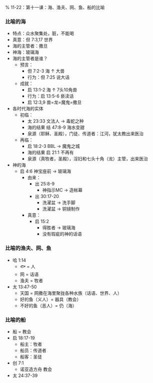 % 11-22：第十一课：海、渔夫、网、鱼、船的比喻

### 比喻的海

- 特点：众水聚集处，脏，不能喝
- 真意：但 7:3,17 世界
- 海的主管者：撒旦
- 神海：玻璃海
- 海的主管者是谁？
    - 预言：
        - 但 7:2-3 海 ↑ 大兽
        - 行为：但 7:25 说大话
    - 成就：
        - 启 13:1-2 海 ↑ 7头10角兽
        - 行为：启 13:5-6 亵渎话
        - 启 12:3,9 兽=龙=魔鬼=撒旦
- 各时代海的实体
    - 初临：
        - 太 23:33 文法人 → 毒蛇之种
        - 海的结果 结 47:8-9 海水变甜
        - 泉源（耶稣、圣殿），门徒、传道者：江河，犹太教出来医治
    - 再临：
        - 启 18:2-3 BBL → 魔鬼之城
        - 海的结果 启 21:1 不再有
        - 泉源（真牧者，圣殿），淫妇和七头十角（龙）主管，出来医治
- 神的海
    - 启 4:6 神宝座前 → 玻璃海
        - 由来：
            - 出 25:8-9
                - 神指示MC → 造帐幕
            - 出 30:17-20
                - 洗濯盆 → 洗手脚
                - 洗濯盆 → 铜镜制作
        - 真意：
            - 启 15:2
                - 得胜者 → 玻璃海
                - 没有瑕疵的神的话语

### 比喻的渔夫、网、鱼

- 哈 1:14
    - 🐟 = 人
    - 网 = 话语
    - 渔夫 = 牧者
- 太 13:47-50
    - 天国 = 网撒在海里聚拢各种水族（话语、世界、人）
    - 好的鱼（义人）= 器具（教会）
    - 不好的鱼（恶人）= 仍（海）

### 比喻的船

- 船 = 教会
- 启 18:17-19
    - 船主：牧者
    - 船员：传道者
    - 船客：圣徒
- 创 7:1
    - 诺亚造方舟 教会
- 太 24:37-39
